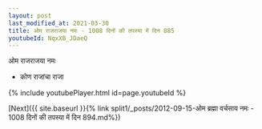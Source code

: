 ```yaml
---
layout: post
last_modified_at: 2021-03-30
title: ओम राजराजया नमः - 1008 दिनों की तपस्या में दिन 885
youtubeId: NqxXB_JDaeQ
---
```

 
 
 ओम राजराजया नमः  
 
 -  कोण राजांचा राजा 
 
  
 
  
 
 
 
 
 
 


{% include youtubePlayer.html id=page.youtubeId %}
 
[Next]({{ site.baseurl }}{% link  split1/_posts/2012-09-15-ओम ब्रह्मा वर्चसाय नमः - 1008 दिनों की तपस्या में दिन 894.md%})
 
